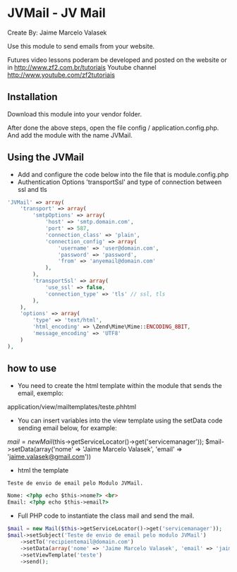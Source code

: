JVMail - JV Mail
================
Create By: Jaime Marcelo Valasek

Use this module to send emails from your website.

Futures video lessons poderam be developed and posted on the website or in http://www.zf2.com.br/tutoriais Youtube channel http://www.youtube.com/zf2tutoriais

Installation
-----
Download this module into your vendor folder.

After done the above steps, open the file config / application.config.php. And add the module with the name JVMail.


Using the JVMail
-----

 - Add and configure the code below into the file that is module.config.php
 - Authentication Options 'transportSsl' and type of connection between ssl and tls

```php
'JVMail' => array(
    'transport' => array(
        'smtpOptions' => array(
            'host' => 'smtp.domain.com',
            'port' => 587,
            'connection_class' => 'plain',
            'connection_config' => array(
                'username' => 'user@domain.com',
                'password' => 'password',
                'from' => 'anyemail@domain.com'
            ),
        ),
        'transportSsl' => array(
            'use_ssl' => false,
            'connection_type' => 'tls' // ssl, tls
        ),
    ),
    'options' => array(
        'type' => 'text/html',
        'html_encoding' => \Zend\Mime\Mime::ENCODING_8BIT,
        'message_encoding' => 'UTF8'
    )
),
```
    
how to use
-----

 - You need to create the html template within the module that sends the email, exemplo:
 
application/view/mailtemplates/teste.phhtml

 - You can insert variables into the view template using the setData code sending email below, for example:
 
 $mail = new Mail($this->getServiceLocator()->get('servicemanager'));
 $mail->setData(array('nome' => 'Jaime Marcelo Valasek', 'email' => 'jaime.valasek@gmail.com'))
 
 - html the template
 
 ```html
 Teste de envio de email pelo Modulo JVMail.

 Nome: <?php echo $this->nome?> <br>
 Email: <?php echo $this->email?>
 ```
 - Full PHP code to instantiate the class mail and send the mail.
 
```php
$mail = new Mail($this->getServiceLocator()->get('servicemanager'));
$mail->setSubject('Teste de envio de email pelo modulo JVMail')
    ->setTo('recipientemail@domain.com')
    ->setData(array('nome' => 'Jaime Marcelo Valasek', 'email' => 'jaime.valasek@gmail.com'))
    ->setViewTemplate('teste')
    ->send();
```